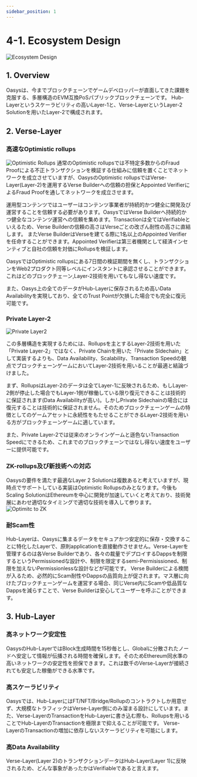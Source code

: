 ```yaml
---
sidebar_position: 1
---
```

# 4-1. Ecosystem Design
![Ecosystem Design](/img/docs/solution/ecosystem-design.png)
## 1. Overview
Oasysは、今までブロックチェーンでゲームデベロッパーが直面してきた課題を克服する、多層構造のEVM互換PoSパブリックブロックチェーンです。
Hub-Layerというスケーラビリティの高いLayer-1と、Verse-LayerというLayer-2 Solutionを用いたLayer-2で構成されます。
## 2. Verse-Layer
### 高速なOptimistic rollups
![Optimistic Rollups](/img/docs/solution/optimistic-rollups.png)
通常のOptimistic rollupsでは不特定多数からのFraud Proofによる不正トランザクションを検証する仕組みに信頼を置くことでネットワークを成立させていますが、OasysのOptimistic rollupsではVerse-Layer(Layer-2)を運用するVerse Builderへの信頼の担保とAppointed VerifierによるFraud Proofを通してネットワークを成立させます。

運用型コンテンツではユーザーはコンテンツ事業者が持続的かつ健全に開発及び運営することを信頼する必要があります。OasysではVerse Builderへ持続的かつ健全なコンテンツ運営への信頼を集めます。Transactionは全てはVerifiableといえるため、Verse Builderの信頼の高さはVerseごとの改ざん耐性の高さに直結します。
またVerse BuilderはVerseを建てる際に1名以上のAppointed Verifierを任命することができます。Appointed Verifierは第三者機関として経済インセンティブと自社の信頼を対価にRollupsを検証します。

OasysではOptimistic rollupsにある7日間の検証期間を無くし、トランザクションをWeb2プロダクト同等レベルにインスタントに承認させることができます。これはどのブロックチェーン,Layer-2技術を用いてもなし得ない速度です。


また、Oasys上の全てのデータがHub-Layerに保存されるため高いData Availabilityを実現しており、全てのTrust Pointが欠損した場合でも完全に復元可能です。
### Private Layer-2
![Private Layer2](/img/docs/solution/private-layer2.png)

この多層構造を実現するためには、Rollupsを主とするLayer-2技術を用いた「Private Layer-2」ではなく、Private Chainを用いた「Private SIdechain」として実装するよりも、Data Availability、Scalability、Transaction Speedの観点でブロックチェーンゲームにおいてLayer-2技術を用いることが最適と結論づけました。

まず、RollupsはLayer-2のデータは全てLayer-1に反映されるため、もしLayer-2側が停止した場合でもLayer-1側が稼働している限り復元できることは技術的に保証されます(Data Availabilityが高い)。しかしPrivate Sidechainの場合には復元することは技術的に保証されません。そのためブロックチェーンゲームの特徴としてのゲームアセットに永続性をもたせることができるLayer-2技術を用いる方がブロックチェーンゲームに適しています。

また、Private Layer-2では従来のオンラインゲームと遜色ないTransaction Speedにできるため、これまでのブロックチェーンではなし得ない速度をユーザーに提供可能です。
### ZK-rollups及び新技術への対応
Oasysの要件を満たす最適なLayer 2 Solutionは複数あると考えていますが、現時点でサポートしている実装はOptimistic Rollupsのみとなります。今後もScaling SolutionはEthereumを中心に開発が加速していくと考えており、技術発展にあわせ適切なタイミングで適切な技術を導入して参ります。
![Optimitc to ZK](/img/docs/solution/optimistic-to-zk.png)
### 耐Scam性
Hub-Layerは、Oasysに集まるデータをセキュアかつ安定的に保存・交換することに特化したLayerで、原則applicationを直接動作させません。Verse-Layerを管理するのは各Verse Builderであり、各々の裁量でデプロイするDappsを制限するというPermissionedな設計や、制限を限定するsemi-Permisissioned、制限を加えないPermissionlessな設計などが可能です。
Verse Builderによる検閲が入るため、必然的にScam耐性やDappsの品質向上が促されます。マス層に向けたブロックチェーンゲームを運営する場合、同じVerse内にScamや低品質なDappsを減らすことで、Verse Builderは安心してユーザーを呼ぶことができます。

## 3. Hub-Layer
### 高ネットワーク安定性
OasysのHub-LayerではBlock生成時間を15秒毎とし、Globalに分散されたノードへ安定して情報が伝播される時間を確保します。そのためEthereum同水準の高いネットワークの安定性を担保できます。これは数千のVerse-Layerが接続されても安定した稼働ができる水準です。
### 高スケーラビリティ
Oasysでは、Hub-LayerにはFT/NFT/Bridge/Rollupのコントラクトしか用意せず、大規模なトラフィックはVerse-Layer側にのみ溜まる設計にしています。また、Verse-LayerのTransactionをHub-Layerに書き込む際も、Rollupsを用いることでHub-LayerのTransactionを極限まで抑えることが可能です。
Verse-LayerのTransactionの増加に依存しないスケーラビリティを可能にします。
### 高Data Availability
Verse-Layer(Layer 2)のトランザクションデータはHub-Layer(Layer 1)に反映されるため、どんな事象があったかはVerifiableであると言えます。
